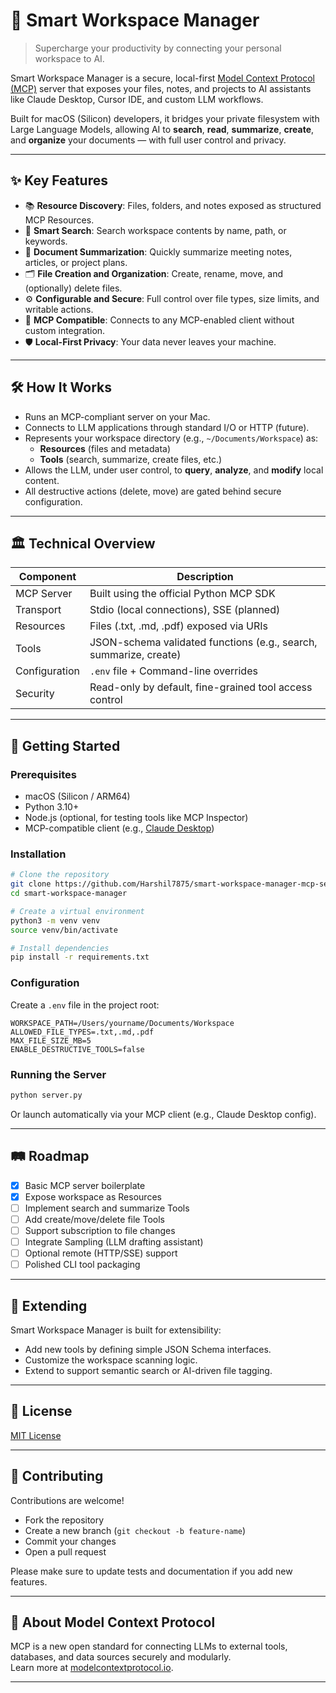 # 🧠 Smart Workspace Manager

> Supercharge your productivity by connecting your personal workspace to AI.

Smart Workspace Manager is a secure, local-first [Model Context Protocol (MCP)](https://modelcontextprotocol.io/) server that exposes your files, notes, and projects to AI assistants like Claude Desktop, Cursor IDE, and custom LLM workflows.

Built for macOS (Silicon) developers, it bridges your private filesystem with Large Language Models, allowing AI to **search**, **read**, **summarize**, **create**, and **organize** your documents — with full user control and privacy.

---

## ✨ Key Features

- 📚 **Resource Discovery**: Files, folders, and notes exposed as structured MCP Resources.
- 🔎 **Smart Search**: Search workspace contents by name, path, or keywords.
- 📝 **Document Summarization**: Quickly summarize meeting notes, articles, or project plans.
- 🗂️ **File Creation and Organization**: Create, rename, move, and (optionally) delete files.
- ⚙️ **Configurable and Secure**: Full control over file types, size limits, and writable actions.
- 🔌 **MCP Compatible**: Connects to any MCP-enabled client without custom integration.
- 🛡️ **Local-First Privacy**: Your data never leaves your machine.

---

## 🛠 How It Works

- Runs an MCP-compliant server on your Mac.
- Connects to LLM applications through standard I/O or HTTP (future).
- Represents your workspace directory (e.g., `~/Documents/Workspace`) as:
  - **Resources** (files and metadata)
  - **Tools** (search, summarize, create files, etc.)
- Allows the LLM, under user control, to **query**, **analyze**, and **modify** local content.
- All destructive actions (delete, move) are gated behind secure configuration.

---

## 🏛️ Technical Overview

| Component       | Description                                  |
|-----------------|----------------------------------------------|
| MCP Server      | Built using the official Python MCP SDK      |
| Transport       | Stdio (local connections), SSE (planned)     |
| Resources       | Files (.txt, .md, .pdf) exposed via URIs      |
| Tools           | JSON-schema validated functions (e.g., search, summarize, create) |
| Configuration   | `.env` file + Command-line overrides         |
| Security        | Read-only by default, fine-grained tool access control |

---

## 🚀 Getting Started

### Prerequisites

- macOS (Silicon / ARM64)
- Python 3.10+
- Node.js (optional, for testing tools like MCP Inspector)
- MCP-compatible client (e.g., [Claude Desktop](https://claude.ai/desktop))

### Installation

```bash
# Clone the repository
git clone https://github.com/Harshil7875/smart-workspace-manager-mcp-server.git
cd smart-workspace-manager

# Create a virtual environment
python3 -m venv venv
source venv/bin/activate

# Install dependencies
pip install -r requirements.txt
```

### Configuration

Create a `.env` file in the project root:

```dotenv
WORKSPACE_PATH=/Users/yourname/Documents/Workspace
ALLOWED_FILE_TYPES=.txt,.md,.pdf
MAX_FILE_SIZE_MB=5
ENABLE_DESTRUCTIVE_TOOLS=false
```

### Running the Server

```bash
python server.py
```

Or launch automatically via your MCP client (e.g., Claude Desktop config).

---

## 🛤️ Roadmap

- [x] Basic MCP server boilerplate
- [x] Expose workspace as Resources
- [ ] Implement search and summarize Tools
- [ ] Add create/move/delete file Tools
- [ ] Support subscription to file changes
- [ ] Integrate Sampling (LLM drafting assistant)
- [ ] Optional remote (HTTP/SSE) support
- [ ] Polished CLI tool packaging

---

## 🧩 Extending

Smart Workspace Manager is built for extensibility:
- Add new tools by defining simple JSON Schema interfaces.
- Customize the workspace scanning logic.
- Extend to support semantic search or AI-driven file tagging.

---

## 📜 License

[MIT License](LICENSE)

---

## 🤝 Contributing

Contributions are welcome!

- Fork the repository
- Create a new branch (`git checkout -b feature-name`)
- Commit your changes
- Open a pull request

Please make sure to update tests and documentation if you add new features.

---

## 🧠 About Model Context Protocol

MCP is a new open standard for connecting LLMs to external tools, databases, and data sources securely and modularly.  
Learn more at [modelcontextprotocol.io](https://modelcontextprotocol.io/).

---